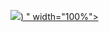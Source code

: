 [<img src="https://user-images.githubusercontent.com/96941642/161379561-89842b8d-e2ce-46a5-8885-3d0a0f994f08.jpg">)
" width="100%">](https://youtu.be/IcZqJB0GCmE "Now in Android: 55")
